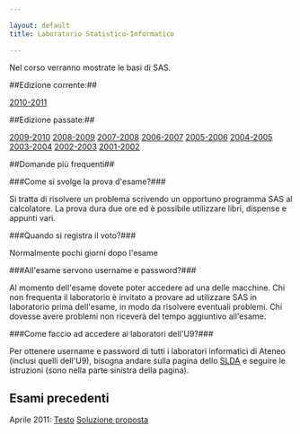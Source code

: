 ```yaml
---

layout: default
title: Laboratorio Statistico-Informatico

---
```

Nel corso verranno mostrate le basi di SAS.

##Edizione corrente:##

[2010-2011](2010-2011.html)

##Edizione passate:##

[2009-2010](2009-2010.html)
[2008-2009](2008-2009.html)
[2007-2008](2007-2008.html)
[2006-2007](2006-2007.html)
[2005-2006](2005-2006.html)
[2004-2005](2004-2005.html)
[2003-2004](2003-2004.html)
[2002-2003](2002-2003.html)
[2001-2002](2001-2002.html)

##Domande più frequenti##


###Come si svolge la prova d'esame?###

Si tratta di risolvere un problema scrivendo un opportuno programma SAS  al calcolatore. La prova dura due ore ed è possibile utilizzare libri,  dispense e appunti vari.

###Quando si registra il voto?###

Normalmente pochi giorni dopo l'esame

###All'esame servono username e password?###

Al momento dell'esame dovete poter accedere ad una delle macchine. Chi  non frequenta il laboratorio è invitato a provare ad utilizzare SAS in  laboratorio prima dell'esame, in modo da risolvere eventuali problemi.  Chi dovesse avere problemi non riceverà del tempo aggiuntivo all'esame.

###Come faccio ad accedere ai laboratori dell'U9?###

Per ottenere username e password di tutti i laboratori informatici di  Ateneo (inclusi quelli dell'U9), bisogna andare sulla pagina dello <a href="http://servizi.didattica.unimib.it/">SLDA</a> e seguire le istruzioni (sono nella parte sinistra della pagina).

## Esami precedenti

Aprile 2011:
[Testo](https://docs.google.com/document/pub?id=163VWUP0bzMJnTntnfJUTBDnv_4HF2kQvPg_M4tWpCqs)
[Soluzione proposta](esami/2011-04.sas)
